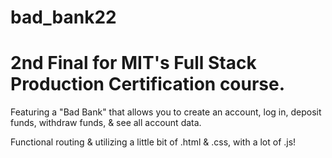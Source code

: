 # bad_bank22
<h1> 2nd Final for MIT's Full Stack Production Certification course. </h1>

<p> Featuring a "Bad Bank" that allows you to create an account, log in, deposit funds, withdraw funds, & see all account data. </p>

<p> Functional routing & utilizing a little bit of .html & .css, with a lot of .js! </p>
